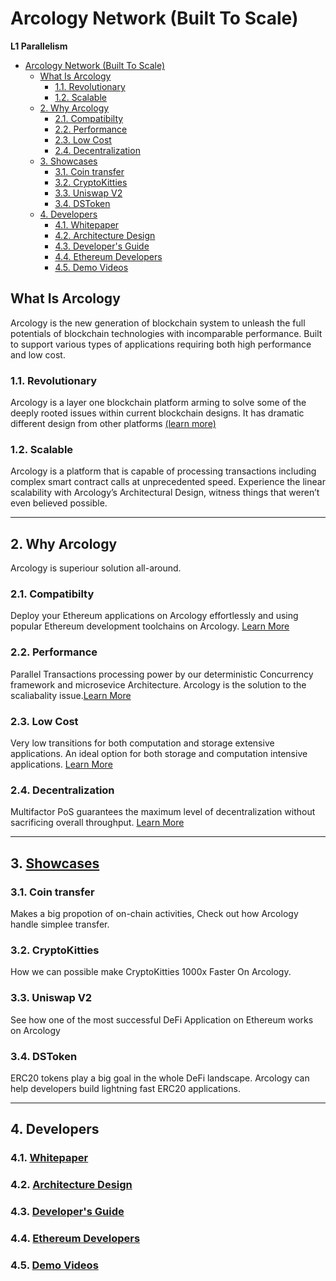 # Arcology Network (Built To Scale)

**L1 Parallelism**


- [Arcology Network (Built To Scale)](#arcology-network-built-to-scale)
  - [What Is Arcology](#what-is-arcology)
    - [1.1. Revolutionary](#11-revolutionary)
    - [1.2. Scalable](#12-scalable)
  - [2. Why Arcology](#2-why-arcology)
    - [2.1. Compatibilty](#21-compatibilty)
    - [2.2. Performance](#22-performance)
    - [2.3. Low Cost](#23-low-cost)
    - [2.4. Decentralization](#24-decentralization)
  - [3. Showcases](#3-showcases)
    - [3.1. Coin transfer](#31-coin-transfer)
    - [3.2. CryptoKitties](#32-cryptokitties)
    - [3.3. Uniswap V2](#33-uniswap-v2)
    - [3.4. DSToken](#34-dstoken)
  - [4. Developers](#4-developers)
    - [4.1. Whitepaper](#41-whitepaper)
    - [4.2. Architecture Design](#42-architecture-design)
    - [4.3. Developer's Guide](#43-developers-guide)
    - [4.4. Ethereum Developers](#44-ethereum-developers)
    - [4.5. Demo Videos](#45-demo-videos)
  
## What Is Arcology

Arcology is the new generation of blockchain system to unleash the full potentials of blockchain technologies with incomparable performance. Built to support various types of  applications requiring both high performance and low cost.

### 1.1. Revolutionary

Arcology is a layer one blockchain platform arming to solve some of the deeply rooted issues within current blockchain designs. It has dramatic different design from other platforms [(learn more)](https://github.com/arcology-network/benchmarking/blob/e56585bd4d4739698d6d724980d5709419011cac/arcology-overview/arcology-overview.md)

### 1.2. Scalable

Arcology is a platform that is capable of processing transactions including complex smart contract calls at unprecedented speed. Experience the linear scalability with Arcology’s Architectural Design, witness things that weren’t even believed possible.

---

## 2. Why Arcology
Arcology is superiour solution all-around.

### 2.1. Compatibilty
Deploy your Ethereum applications on Arcology effortlessly and using popular Ethereum development toolchains on Arcology.  [Learn More](./why-arcology/compatibilty.md) 

### 2.2. Performance
Parallel Transactions processing power by our deterministic Concurrency framework and microsevice Architecture. Arcology is the solution to the scaliabality issue.[Learn More](./why-arcology/performance.md) 

### 2.3. Low Cost
Very low transitions for both computation and storage extensive applications. An ideal option for both storage and computation intensive applications. [Learn More](./why-arcology/lowcost.md)

### 2.4. Decentralization
Multifactor PoS guarantees the maximum level of decentralization without sacrificing overall throughput. [Learn More](./why-arcology/decentralization.md)

---

## 3. [Showcases](../content/showcases/showcases.md)

### 3.1. Coin transfer

Makes a big propotion of on-chain activities, Check out how Arcology handle simplee transfer.

### 3.2. CryptoKitties

How we can possible make CryptoKitties 1000x Faster On Arcology.

### 3.3. Uniswap V2

See how one of the most successful DeFi Application on Ethereum works on Arcology

### 3.4. DSToken

ERC20 tokens play a big goal in the whole DeFi landscape. Arcology can help developers build lightning fast ERC20 applications.

---
## 4. Developers
### 4.1. [Whitepaper](https://docs.arcology.network/docs/introduction.html)
### 4.2. [Architecture Design](./developers/architecture/architecture-overview.md)
### 4.3. [Developer's Guide](./developers/programming/arcology/concurrent-programming-guide.md)
### 4.4. [Ethereum Developers](./developers/programming/ethereum/ethereum-programming-guide.md)
### 4.5. [Demo Videos](https://www.youtube.com/channel/UCkX5FKU1BU4wTmXZlEbmOhA)
